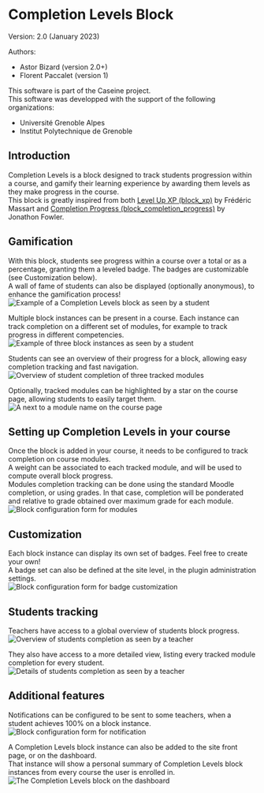 # Completion Levels Block
Version: 2.0 (January 2023)

Authors:
- Astor Bizard (version 2.0+)
- Florent Paccalet (version 1)

This software is part of the Caseine project.  
This software was developped with the support of the following organizations:
- Université Grenoble Alpes
- Institut Polytechnique de Grenoble

## Introduction

Completion Levels is a block designed to track students progression within a course, and gamify their learning experience by awarding them levels as they make progress in the course.  
This block is greatly inspired from both [Level Up XP (block_xp)](https://moodle.org/plugins/block_xp) by Frédéric Massart and [Completion Progress (block_completion_progress)](https://moodle.org/plugins/block_completion_progress) by Jonathon Fowler.

## Gamification

With this block, students see progress within a course over a total or as a percentage, granting them a leveled badge. The badges are customizable (see Customization below).  
A wall of fame of students can also be displayed (optionally anonymous), to enhance the gamification process!  
![Example of a Completion Levels block as seen by a student](metadata/screenshots/student_view.png)

Multiple block instances can be present in a course. Each instance can track completion on a different set of modules, for example to track progress in different competencies.  
![Example of three block instances as seen by a student](metadata/screenshots/student_view_multiple.png)

Students can see an overview of their progress for a block, allowing easy completion tracking and fast navigation.
![Overview of student completion of three tracked modules](metadata/screenshots/student_overview.png)

Optionally, tracked modules can be highlighted by a star on the course page, allowing students to easily target them.  
![A next to a module name on the course page](metadata/screenshots/activity_marker.png)

## Setting up Completion Levels in your course

Once the block is added in your course, it needs to be configured to track completion on course modules.  
A weight can be associated to each tracked module, and will be used to compute overall block progress.  
Modules completion tracking can be done using the standard Moodle completion, or using grades. In that case, completion will be ponderated and relative to grade obtained over maximum grade for each module.  
![Block configuration form for modules](metadata/screenshots/config_activities.png)  

## Customization

Each block instance can display its own set of badges. Feel free to create your own!  
A badge set can also be defined at the site level, in the plugin administration settings.  
![Block configuration form for badge customization](metadata/screenshots/config_badges_filled.png)

## Students tracking

Teachers have access to a global overview of students block progress.  
![Overview of students completion as seen by a teacher](metadata/screenshots/overview_full.png)

They also have access to a more detailed view, listing every tracked module completion for every student.  
![Details of students completion as seen by a teacher](metadata/screenshots/details.png)

## Additional features

Notifications can be configured to be sent to some teachers, when a student achieves 100% on a block instance.  
![Block configuration form for notification](metadata/screenshots/config_notifications.png)

A Completion Levels block instance can also be added to the site front page, or on the dashboard.  
That instance will show a personal summary of Completion Levels block instances from every course the user is enrolled in.  
![The Completion Levels block on the dashboard](metadata/screenshots/dashboard.png)